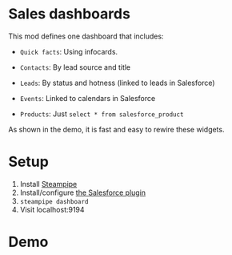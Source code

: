 # Sales dashboards

This mod defines one dashboard that includes:

- `Quick facts`: Using infocards.

- `Contacts`: By lead source and title

- `Leads`: By status and hotness (linked to leads in Salesforce)

- `Events`: Linked to calendars in Salesforce

- `Products`: Just `select * from salesforce_product`

As shown in the demo, it is fast and easy to rewire these widgets.

# Setup

1. Install [Steampipe](https://steampipe.io/downloads)
2. Install/configure [the Salesforce plugin](https://hub.steampipe.io/plugins/turbot/salesforce)
3. `steampipe dashboard`
4. Visit localhost:9194

# Demo


